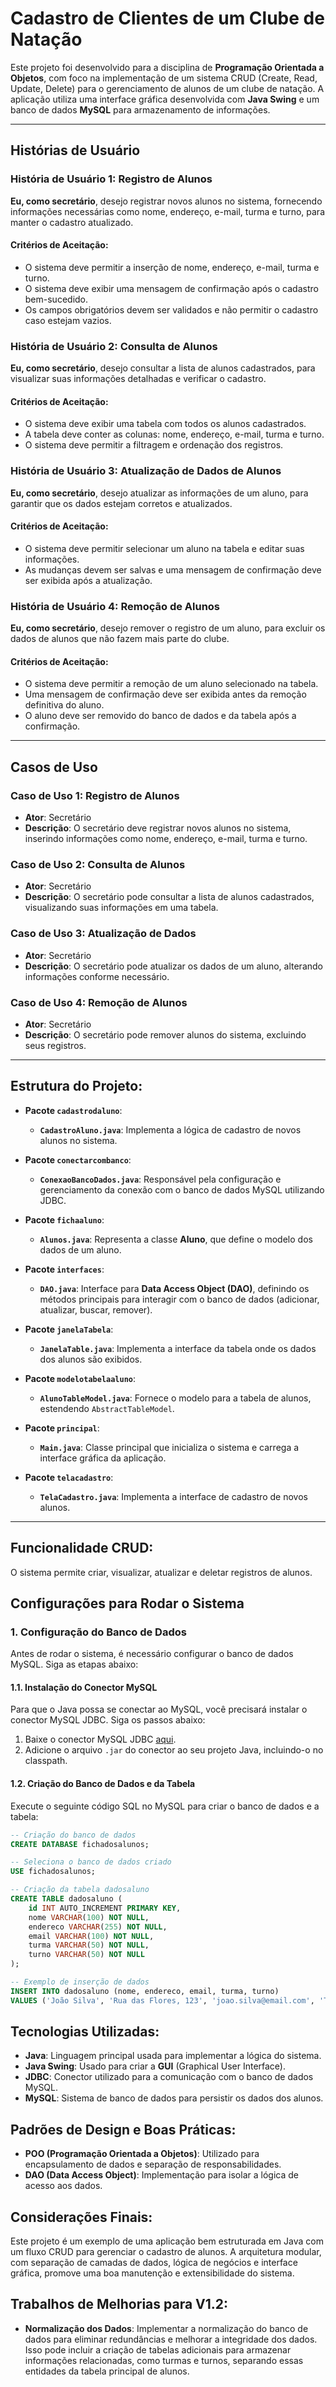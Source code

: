 # Cadastro de Clientes de um Clube de Natação

Este projeto foi desenvolvido para a disciplina de **Programação Orientada a Objetos**, com foco na implementação de um sistema CRUD (Create, Read, Update, Delete) para o gerenciamento de alunos de um clube de natação. A aplicação utiliza uma interface gráfica desenvolvida com **Java Swing** e um banco de dados **MySQL** para armazenamento de informações.

---
## Histórias de Usuário

### História de Usuário 1: Registro de Alunos
**Eu, como secretário**, desejo registrar novos alunos no sistema, fornecendo informações necessárias como nome, endereço, e-mail, turma e turno, para manter o cadastro atualizado.

#### Critérios de Aceitação:
- O sistema deve permitir a inserção de nome, endereço, e-mail, turma e turno.
- O sistema deve exibir uma mensagem de confirmação após o cadastro bem-sucedido.
- Os campos obrigatórios devem ser validados e não permitir o cadastro caso estejam vazios.

### História de Usuário 2: Consulta de Alunos
**Eu, como secretário**, desejo consultar a lista de alunos cadastrados, para visualizar suas informações detalhadas e verificar o cadastro.

#### Critérios de Aceitação:
- O sistema deve exibir uma tabela com todos os alunos cadastrados.
- A tabela deve conter as colunas: nome, endereço, e-mail, turma e turno.
- O sistema deve permitir a filtragem e ordenação dos registros.

### História de Usuário 3: Atualização de Dados de Alunos
**Eu, como secretário**, desejo atualizar as informações de um aluno, para garantir que os dados estejam corretos e atualizados.

#### Critérios de Aceitação:
- O sistema deve permitir selecionar um aluno na tabela e editar suas informações.
- As mudanças devem ser salvas e uma mensagem de confirmação deve ser exibida após a atualização.

### História de Usuário 4: Remoção de Alunos
**Eu, como secretário**, desejo remover o registro de um aluno, para excluir os dados de alunos que não fazem mais parte do clube.

#### Critérios de Aceitação:
- O sistema deve permitir a remoção de um aluno selecionado na tabela.
- Uma mensagem de confirmação deve ser exibida antes da remoção definitiva do aluno.
- O aluno deve ser removido do banco de dados e da tabela após a confirmação.

---
## Casos de Uso

### Caso de Uso 1: Registro de Alunos
- **Ator**: Secretário
- **Descrição**: O secretário deve registrar novos alunos no sistema, inserindo informações como nome, endereço, e-mail, turma e turno.

### Caso de Uso 2: Consulta de Alunos
- **Ator**: Secretário
- **Descrição**: O secretário pode consultar a lista de alunos cadastrados, visualizando suas informações em uma tabela.

### Caso de Uso 3: Atualização de Dados
- **Ator**: Secretário
- **Descrição**: O secretário pode atualizar os dados de um aluno, alterando informações conforme necessário.

### Caso de Uso 4: Remoção de Alunos
- **Ator**: Secretário
- **Descrição**: O secretário pode remover alunos do sistema, excluindo seus registros.

---
## Estrutura do Projeto:

- **Pacote `cadastrodaluno`**:
  - **`CadastroAluno.java`**: Implementa a lógica de cadastro de novos alunos no sistema.

- **Pacote `conectarcombanco`**:
  - **`ConexaoBancoDados.java`**: Responsável pela configuração e gerenciamento da conexão com o banco de dados MySQL utilizando JDBC.

- **Pacote `fichaaluno`**:
  - **`Alunos.java`**: Representa a classe **Aluno**, que define o modelo dos dados de um aluno.

- **Pacote `interfaces`**:
  - **`DAO.java`**: Interface para **Data Access Object (DAO)**, definindo os métodos principais para interagir com o banco de dados (adicionar, atualizar, buscar, remover).

- **Pacote `janelaTabela`**:
  - **`JanelaTable.java`**: Implementa a interface da tabela onde os dados dos alunos são exibidos.

- **Pacote `modelotabelaaluno`**:
  - **`AlunoTableModel.java`**: Fornece o modelo para a tabela de alunos, estendendo `AbstractTableModel`.

- **Pacote `principal`**:
  - **`Main.java`**: Classe principal que inicializa o sistema e carrega a interface gráfica da aplicação.

- **Pacote `telacadastro`**:
  - **`TelaCadastro.java`**: Implementa a interface de cadastro de novos alunos.

---
## Funcionalidade CRUD:

O sistema permite criar, visualizar, atualizar e deletar registros de alunos.

## Configurações para Rodar o Sistema

### 1. Configuração do Banco de Dados

Antes de rodar o sistema, é necessário configurar o banco de dados MySQL. Siga as etapas abaixo:

#### 1.1. Instalação do Conector MySQL

Para que o Java possa se conectar ao MySQL, você precisará instalar o conector MySQL JDBC. Siga os passos abaixo:

1. Baixe o conector MySQL JDBC [aqui](https://dev.mysql.com/downloads/connector/j/).
2. Adicione o arquivo `.jar` do conector ao seu projeto Java, incluindo-o no classpath.

#### 1.2. Criação do Banco de Dados e da Tabela

Execute o seguinte código SQL no MySQL para criar o banco de dados e a tabela:

```sql
-- Criação do banco de dados
CREATE DATABASE fichadosalunos;

-- Seleciona o banco de dados criado
USE fichadosalunos;

-- Criação da tabela dadosaluno
CREATE TABLE dadosaluno (
    id INT AUTO_INCREMENT PRIMARY KEY,
    nome VARCHAR(100) NOT NULL,
    endereco VARCHAR(255) NOT NULL,
    email VARCHAR(100) NOT NULL,
    turma VARCHAR(50) NOT NULL,
    turno VARCHAR(50) NOT NULL
);

-- Exemplo de inserção de dados
INSERT INTO dadosaluno (nome, endereco, email, turma, turno)
VALUES ('João Silva', 'Rua das Flores, 123', 'joao.silva@email.com', 'Turma A', 'Manhã');
```

## Tecnologias Utilizadas:

- **Java**: Linguagem principal usada para implementar a lógica do sistema.
- **Java Swing**: Usado para criar a **GUI** (Graphical User Interface).
- **JDBC**: Conector utilizado para a comunicação com o banco de dados MySQL.
- **MySQL**: Sistema de banco de dados para persistir os dados dos alunos.

## Padrões de Design e Boas Práticas:

- **POO (Programação Orientada a Objetos)**: Utilizado para encapsulamento de dados e separação de responsabilidades.
- **DAO (Data Access Object)**: Implementação para isolar a lógica de acesso aos dados.

## Considerações Finais:

Este projeto é um exemplo de uma aplicação bem estruturada em Java com um fluxo CRUD para gerenciar o cadastro de alunos. A arquitetura modular, com separação de camadas de dados, lógica de negócios e interface gráfica, promove uma boa manutenção e extensibilidade do sistema.

## Trabalhos de Melhorias para V1.2:

- **Normalização dos Dados**: Implementar a normalização do banco de dados para eliminar redundâncias e melhorar a integridade dos dados. Isso pode incluir a criação de tabelas adicionais para armazenar informações relacionadas, como turmas e turnos, separando essas entidades da tabela principal de alunos.

